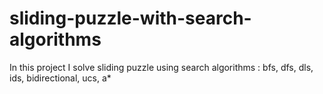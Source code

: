 # sliding-puzzle-with-search-algorithms
In this project I solve sliding puzzle using search algorithms : bfs, dfs, dls, ids, bidirectional, ucs, a*
